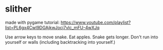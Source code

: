 # slither
made with pygame tutorial:
https://www.youtube.com/playlist?list=PL6gx4Cwl9DGAjkwJocj7vlc_mFU-4wXJq

Use arrow keys to move snake. Eat apples. Snake gets longer. Don't run into yourself or walls (including backtracking into yourself.)
